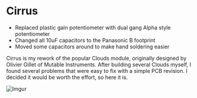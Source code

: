 # Cirrus
* Replaced plastic gain potentiometer with dual gang Alpha style potentiometer
* Changed all 10uF capacitors to the Panasonic B footprint
* Moved some capacitors around to make hand soldering easier

Cirrus is my rework of the popular Clouds module, originally designed by Olivier Gillet of Mutable Instruments. After building several Clouds myself, I found several problems that were easy to fix with a simple PCB revision. I decided it would be worth the effort, so here it is.

![Imgur](https://i.imgur.com/gcWXdGF.jpg?1)
